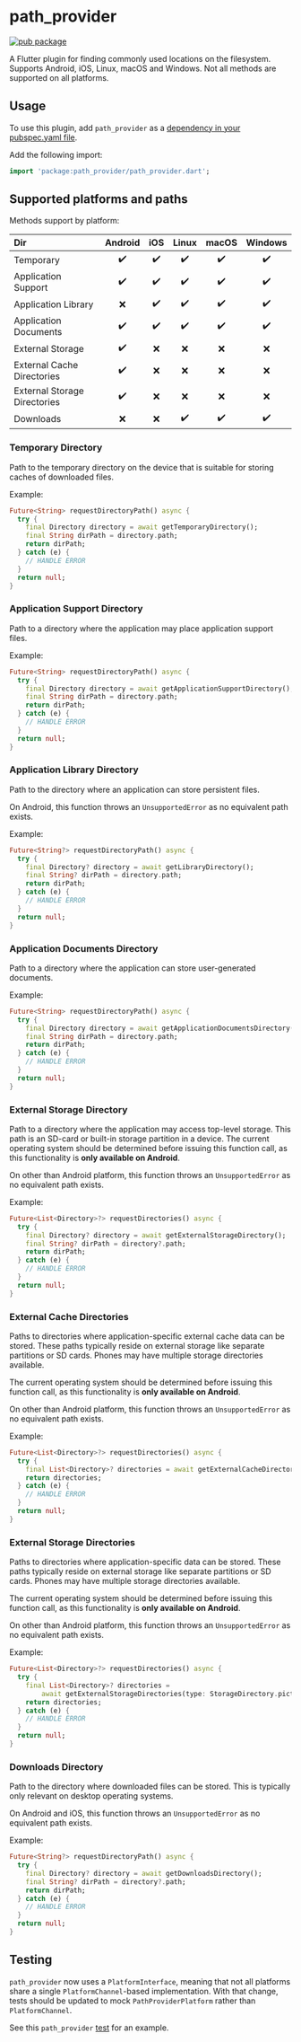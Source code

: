 # path_provider

[![pub package](https://img.shields.io/pub/v/path_provider.svg)](https://pub.dev/packages/path_provider)

A Flutter plugin for finding commonly used locations on the filesystem. 
Supports Android, iOS, Linux, macOS and Windows.
Not all methods are supported on all platforms.

## Usage

To use this plugin, add `path_provider` as a [dependency in your pubspec.yaml file](https://flutter.dev/docs/development/platform-integration/platform-channels).

Add the following import:
```dart
import 'package:path_provider/path_provider.dart';
```

## Supported platforms and paths

Methods support by platform:

| Dir | Android | iOS | Linux | macOS | Windows |
| :--- | :---: | :---: | :---: | :---: | :---: |
| Temporary | ✔️ | ✔️ | ✔️ | ✔️ | ✔️ |
| Application Support | ✔️ | ✔️ | ✔️ | ✔️ | ✔️ |
| Application Library | ❌️ | ✔️ | ✔️ | ✔️ | ✔️ |
| Application Documents | ✔️ | ✔️ | ✔️ | ✔️ | ✔️ |
| External Storage | ✔️ | ❌ | ❌ | ❌️ | ❌️ |
| External Cache Directories | ✔️ | ❌ | ❌ | ❌️ | ❌️ |
| External Storage Directories | ✔️ | ❌ | ❌ | ❌️ | ❌️ |
| Downloads | ❌ | ❌ | ✔️ | ✔️ | ✔️ |

### Temporary Directory
Path to the temporary directory on the device that is suitable for storing caches of downloaded 
files.

Example:
``` dart
Future<String> requestDirectoryPath() async {
  try {
    final Directory directory = await getTemporaryDirectory();
    final String dirPath = directory.path;
    return dirPath;
  } catch (e) {
    // HANDLE ERROR
  }
  return null;
}
```

### Application Support Directory
Path to a directory where the application may place application support files.

Example:
``` dart
Future<String> requestDirectoryPath() async {
  try {
    final Directory directory = await getApplicationSupportDirectory();
    final String dirPath = directory.path;
    return dirPath;
  } catch (e) {
    // HANDLE ERROR
  }
  return null;
}
```

### Application Library Directory
Path to the directory where an application can store persistent files.

On Android, this function throws an `UnsupportedError` as no equivalent
path exists.

Example:
``` dart
Future<String?> requestDirectoryPath() async {
  try {
    final Directory? directory = await getLibraryDirectory();
    final String? dirPath = directory.path;
    return dirPath;
  } catch (e) {
    // HANDLE ERROR
  }
  return null;
}
```

### Application Documents Directory 
Path to a directory where the application can store user-generated documents.

Example:
``` dart
Future<String> requestDirectoryPath() async {
  try {
    final Directory directory = await getApplicationDocumentsDirectory();
    final String dirPath = directory.path;
    return dirPath;
  } catch (e) {
    // HANDLE ERROR
  }
  return null;
}
```

### External Storage Directory
Path to a directory where the application may access top-level storage.
This path is an SD-card or built-in storage partition in a device. 
The current operating system should be determined before issuing this
function call, as this functionality is **only available on Android**.

On other than Android platform, this function throws an `UnsupportedError` as no equivalent
path exists.

Example:
``` dart
Future<List<Directory>?> requestDirectories() async {
  try {
    final Directory? directory = await getExternalStorageDirectory();
    final String? dirPath = directory?.path;
    return dirPath;
  } catch (e) {
    // HANDLE ERROR
  }
  return null;
}
```


### External Cache Directories
Paths to directories where application-specific external cache data can be
stored. These paths typically reside on external storage like separate
partitions or SD cards. Phones may have multiple storage directories
available.

The current operating system should be determined before issuing this
function call, as this functionality is **only available on Android**.

On other than Android platform, this function throws an `UnsupportedError` as no equivalent
path exists.

Example:
``` dart
Future<List<Directory>?> requestDirectories() async {
  try {
    final List<Directory>? directories = await getExternalCacheDirectories();
    return directories;
  } catch (e) {
    // HANDLE ERROR
  }
  return null;
}
```


### External Storage Directories
Paths to directories where application-specific data can be stored.
These paths typically reside on external storage like separate partitions
or SD cards. Phones may have multiple storage directories available.

The current operating system should be determined before issuing this
function call, as this functionality is **only available on Android**.

On other than Android platform, this function throws an `UnsupportedError` as no equivalent
path exists.

Example:
``` dart
Future<List<Directory>?> requestDirectories() async {
  try {
    final List<Directory>? directories = 
        await getExternalStorageDirectories(type: StorageDirectory.pictures);
    return directories;
  } catch (e) {
    // HANDLE ERROR
  }
  return null;
}
```

### Downloads Directory
Path to the directory where downloaded files can be stored.
This is typically only relevant on desktop operating systems.

On Android and iOS, this function throws an `UnsupportedError` as no equivalent
path exists.

Example:
``` dart
Future<String?> requestDirectoryPath() async {
  try {
    final Directory? directory = await getDownloadsDirectory();
    final String? dirPath = directory?.path;
    return dirPath;
  } catch (e) {
    // HANDLE ERROR
  }
  return null;
}
```

## Testing

`path_provider` now uses a `PlatformInterface`, meaning that not all platforms share a single `PlatformChannel`-based implementation.
With that change, tests should be updated to mock `PathProviderPlatform` rather than `PlatformChannel`.

See this `path_provider` [test](https://github.com/flutter/plugins/blob/master/packages/path_provider/path_provider/test/path_provider_test.dart) for an example.

